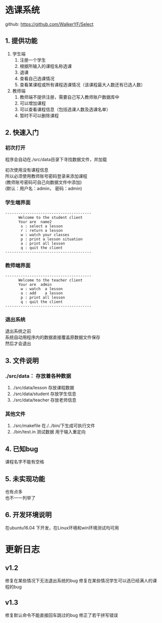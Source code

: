 # 选课系统
github: https://github.com/WalkerYF/Select

## 1. 提供功能
1. 学生端
    1. 注册一个学生
    2. 根据所输入的课程名称选课
    3. 退课
    4. 查看自己选课情况
    5. 查看某课程或所有课程选课情况（该课程最大人数还有已选人数）
2. 教师端
    1. 教师端不提供注册，需要自己写入教师账户数据库中
    2. 可以增加课程
    3. 可以查看课程信息（包括选课人数及选课名单）
    4. 暂时不可以删除课程

## 2. 快速入门

### 初次打开
程序会自动在./src/data目录下寻找数据文件，并加载 


初次使用没有课程信息  
所以必须使用教师账号密码登录来添加课程  
(教师账号密码可自己向数据文件中添加)  
(默认：用户名：admin， 密码：admin)

### 学生端界面
```
---------------------------------------
      Welcome to the student client
      Your are  name2
       s : select a lesson
       r : return a lesson
       w : watch your classes
       p : print a lesson situation
       a : print all lesson
       q : quit the client
---------------------------------------
```
### 教师端界面
```
---------------------------------------
      Welcome to the teacher client
      Your are  admin
       w : watch  a lesson
       a : add    a lesson
       p : print all lesson
       q : quit the client
---------------------------------------
```

### 退出系统
退出系统之前   
系统自动用程序内的数据直接覆盖原数据文件保存    
然后才会退出  

## 3. 文件说明 

###  ./src/data： 存放着各种数据

1. ./src/data/lesson 存放课程数据
2. ./src/data/student 存放学生信息
3. ./src/data/teacher 存放老师信息
### 其他文件
1. ./src/makefile 在./../bin/下生成可执行文件
2. ./bin/test.in  测试数据 用于输入重定向


## 4. 已知bug
课程名字不能有空格


## 5. 未实现功能
也有点多   
也不一一列举了   


## 6. 开发环境说明
   在ubuntu16.04 下开发，在Linux环境和win环境测试均可用

# 更新日志

## v1.2    
修复在某些情况下无法退出系统的bug
修复在某些情况学生可以选已经满人的课程的bug

## v1.3
修复默认命令不能直接回车跳过的bug
修正了若干拼写错误